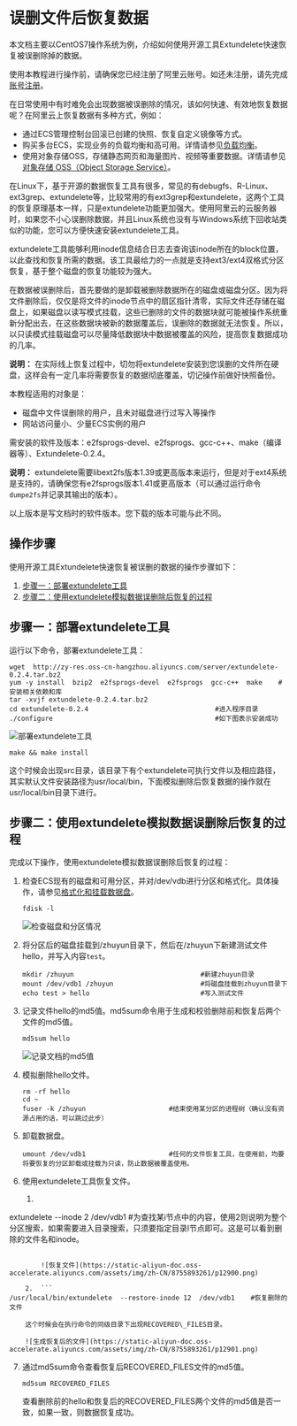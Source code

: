 # 误删文件后恢复数据

本文档主要以CentOS7操作系统为例，介绍如何使用开源工具Extundelete快速恢复被误删除掉的数据。

使用本教程进行操作前，请确保您已经注册了阿里云账号。如还未注册，请先完成[账号注册](https://account.alibabacloud.com/register/intl_register.htm)。

在日常使用中有时难免会出现数据被误删除的情况，该如何快速、有效地恢复数据呢？在阿里云上恢复数据有多种方式，例如：

-   通过ECS管理控制台回滚已创建的快照、恢复自定义镜像等方式。
-   购买多台ECS，实现业务的负载均衡和高可用。详情请参见[负载均衡](/intl.zh-CN/传统型负载均衡CLB/CLB产品简介/什么是负载均衡.md)。
-   使用对象存储OSS，存储静态网页和海量图片、视频等重要数据。详情请参见[对象存储 OSS（Object Storage Service）](/intl.zh-CN/产品简介/什么是对象存储OSS.md)。

在Linux下，基于开源的数据恢复工具有很多，常见的有debugfs、R-Linux、ext3grep、extundelete等，比较常用的有ext3grep和extundelete，这两个工具的恢复原理基本一样，只是extundelete功能更加强大。使用阿里云的云服务器时，如果您不小心误删除数据，并且Linux系统也没有与Windows系统下回收站类似的功能，您可以方便快速安装extundelete工具。

extundelete工具能够利用inode信息结合日志去查询该inode所在的block位置，以此查找和恢复所需的数据。该工具最给力的一点就是支持ext3/ext4双格式分区恢复，基于整个磁盘的恢复功能较为强大。

在数据被误删除后，首先要做的是卸载被删除数据所在的磁盘或磁盘分区。因为将文件删除后，仅仅是将文件的inode节点中的扇区指针清零，实际文件还存储在磁盘上，如果磁盘以读写模式挂载，这些已删除的文件的数据块就可能被操作系统重新分配出去，在这些数据块被新的数据覆盖后，误删除的数据就无法恢复。所以，以只读模式挂载磁盘可以尽量降低数据块中数据被覆盖的风险，提高恢复数据成功的几率。

**说明：** 在实际线上恢复过程中，切勿将extundelete安装到您误删的文件所在硬盘，这样会有一定几率将需要恢复的数据彻底覆盖，切记操作前做好快照备份。

本教程适用的对象是：

-   磁盘中文件误删除的用户，且未对磁盘进行过写入等操作
-   网站访问量小、少量ECS实例的用户

需安装的软件及版本：e2fsprogs-devel、e2fsprogs、gcc-c++、make（编译器等）、Extundelete-0.2.4。

**说明：** extundelete需要libext2fs版本1.39或更高版本来运行，但是对于ext4系统是支持的，请确保您有e2fsprogs版本1.41或更高版本（可以通过运行命令`dumpe2fs`并记录其输出的版本）。

以上版本是写文档时的软件版本。您下载的版本可能与此不同。

## 操作步骤

使用开源工具Extundelete快速恢复被误删的数据的操作步骤如下：

1.  [步骤一：部署extundelete工具](#section_vdo_3hc_rfl)
2.  [步骤二：使用extundelete模拟数据误删除后恢复的过程](#section_xex_k3r_hup)

## 步骤一：部署extundelete工具

运行以下命令，部署extundelete工具：

```
wget  http://zy-res.oss-cn-hangzhou.aliyuncs.com/server/extundelete-0.2.4.tar.bz2
yum -y install  bzip2  e2fsprogs-devel  e2fsprogs  gcc-c++  make    #安装相关依赖和库
tar -xvjf extundelete-0.2.4.tar.bz2
cd extundelete-0.2.4                                #进入程序目录
./configure                                         #如下图表示安装成功
```

![部署extundelete工具](https://static-aliyun-doc.oss-accelerate.aliyuncs.com/assets/img/zh-CN/8755893261/p12896.png)

```
make && make install
```

这个时候会出现src目录，该目录下有个extundelete可执行文件以及相应路径，其实默认文件安装路径为usr/local/bin，下面模拟删除后恢复数据的操作就在usr/local/bin目录下进行。

## 步骤二：使用extundelete模拟数据误删除后恢复的过程

完成以下操作，使用extundelete模拟数据误删除后恢复的过程：

1.  检查ECS现有的磁盘和可用分区，并对/dev/vdb进行分区和格式化。具体操作，请参见[格式化和挂载数据盘](/intl.zh-CN/块存储/云盘/分区格式化数据盘/Linux格式化数据盘.md)。

    ```
    fdisk -l
    ```

    ![检查磁盘和分区情况](https://static-aliyun-doc.oss-accelerate.aliyuncs.com/assets/img/zh-CN/8755893261/p12898.png)

2.  将分区后的磁盘挂载到/zhuyun目录下，然后在/zhuyun下新建测试文件hello，并写入内容`test`。

    ```
    mkdir /zhuyun                                #新建zhuyun目录
    mount /dev/vdb1 /zhuyun                      #将磁盘挂载到zhuyun目录下
    echo test > hello                            #写入测试文件
    ```

3.  记录文件hello的md5值。md5sum命令用于生成和校验删除前和恢复后两个文件的md5值。

    ```
    md5sum hello
    ```

    ![记录文档的md5值](https://static-aliyun-doc.oss-accelerate.aliyuncs.com/assets/img/zh-CN/8755893261/p12899.png)

4.  模拟删除hello文件。

    ```
    rm -rf hello
    cd ~
    fuser -k /zhuyun                     #结束使用某分区的进程树（确认没有资源占用的话，可以跳过此步）
    ```

5.  卸载数据盘。

    ```
    umount /dev/vdb1                     #任何的文件恢复工具，在使用前，均要将要恢复的分区卸载或挂载为只读，防止数据被覆盖使用。
    ```

6.  使用extundelete工具恢复文件。

    1.  ```
extundelete --inode 2 /dev/vdb1       #为查找某i节点中的内容，使用2则说明为整个分区搜索，如果需要进入目录搜索，只须要指定目录I节点即可。这是可以看到删除的文件名和inode。
```

        ![恢复文件](https://static-aliyun-doc.oss-accelerate.aliyuncs.com/assets/img/zh-CN/8755893261/p12900.png)

    2.  ```
/usr/local/bin/extundelete  --restore-inode 12  /dev/vdb1    #恢复删除的文件
```

        这个时候会在执行命令的同级目录下出现RECOVERED\_FILES目录。

        ![生成恢复后的文件](https://static-aliyun-doc.oss-accelerate.aliyuncs.com/assets/img/zh-CN/8755893261/p12901.png)

7.  通过md5sum命令查看恢复后RECOVERED\_FILES文件的md5值。

    ```
    md5sum RECOVERED_FILES
    ```

    查看删除前的hello和恢复后的RECOVERED\_FILES两个文件的md5值是否一致，如果一致，则数据恢复成功。


